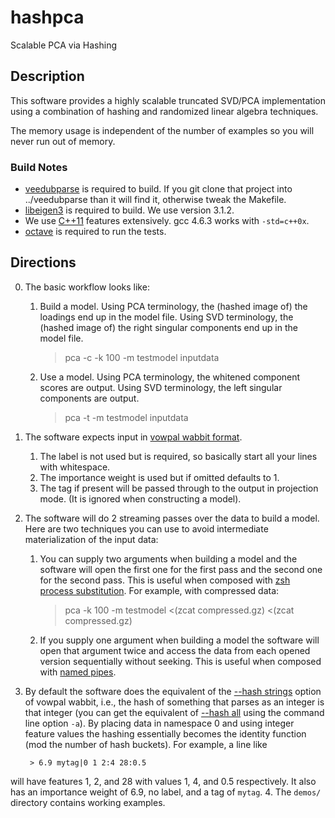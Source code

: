 hashpca
=======

Scalable PCA via Hashing

Description
-----------

This software provides a highly scalable truncated SVD/PCA implementation using
a combination of hashing and randomized linear algebra techniques.

The memory usage is independent of the number of examples so you will
never run out of memory.  

### Build Notes 
* [veedubparse](https://github.com/pmineiro/veedubparse) is required to build.  If you git clone that project into ../veedubparse than it will find it, otherwise tweak the Makefile.
* [libeigen3](http://eigen.tuxfamily.org/index.php?title=Main_Page) is required to build.  We use version 3.1.2.
* We use [C++11](http://en.wikipedia.org/wiki/C%2B%2B11) features extensively.  gcc 4.6.3 works with `-std=c++0x`.
* [octave](http://www.gnu.org/software/octave/) is required to run the tests.

Directions
-----------

0. The basic workflow looks like:
	1. Build a model.  Using PCA terminology, the (hashed image of) the loadings end up in the model file.  Using SVD terminology, the (hashed image of) the right singular components end up in the model file.

        > pca -c -k 100 -m testmodel inputdata
	2. Use a model.  Using PCA terminology, the whitened component scores are output.  Using SVD terminology, the left singular components are output.

        > pca -t -m testmodel inputdata  
1. The software expects input in [vowpal wabbit format](https://github.com/JohnLangford/vowpal_wabbit/wiki/Input-format).  
	1. The label is not used but is required, so basically start all your lines with whitespace.
	2. The importance weight is used but if omitted defaults to 1.
	3. The tag if present will be passed through to the output in projection mode.  (It is ignored when constructing a model).
2. The software will do 2 streaming passes over the data to build a model.  Here are two techniques you can use to avoid intermediate materialization of the input data: 
	1.  You can supply two arguments when building a model and the software will open the first one for the first pass and the second one for the second pass.  This is  useful when composed with [zsh process substitution](http://zsh.sourceforge.net/Intro/intro_7.html).  For example, with compressed data:

        >  pca -k 100 -m testmodel <(zcat compressed.gz) <(zcat compressed.gz)
	2. If you supply one argument when building a model the software will open that argument twice and access the data from each opened version sequentially without seeking.  This is useful when composed with [named pipes](https://en.wikipedia.org/wiki/Named_pipe).
3. By default the software does the equivalent of the [--hash strings](https://github.com/JohnLangford/vowpal_wabbit/wiki/Feature-Hashing-and-Extraction#the---hash-command-line-option) option of vowpal wabbit, i.e., the hash of something that parses as an integer is that integer (you can get the equivalent of [--hash all](https://github.com/JohnLangford/vowpal_wabbit/wiki/Feature-Hashing-and-Extraction#the---hash-command-line-option) using the command line option `-a`).  By placing data in namespace 0 and using integer feature values the hashing essentially becomes the identity function (mod the number of hash buckets).  For example, a line like

        > 6.9 mytag|0 1 2:4 28:0.5

 will have features 1, 2, and 28 with values 1, 4, and 0.5 respectively.  It also has an importance weight of 6.9, no label, and a tag of `mytag`.
4. The `demos/` directory contains working examples.
